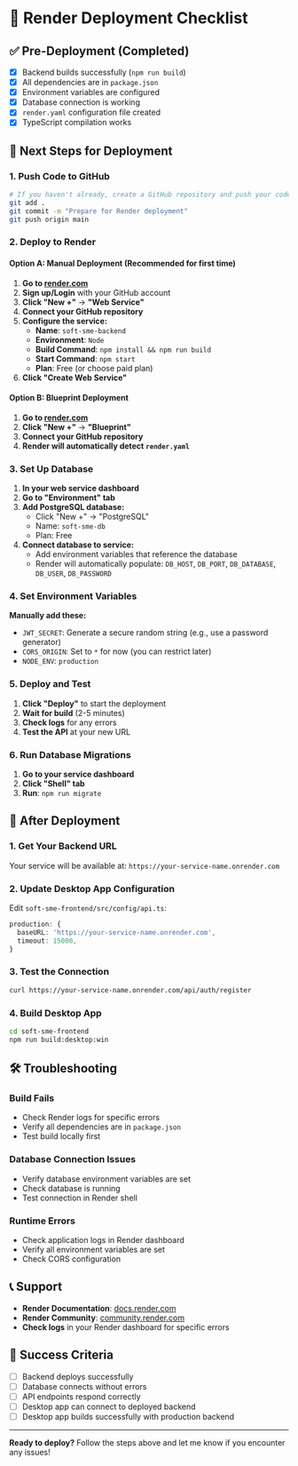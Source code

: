 # 🚀 Render Deployment Checklist

## ✅ Pre-Deployment (Completed)
- [x] Backend builds successfully (`npm run build`)
- [x] All dependencies are in `package.json`
- [x] Environment variables are configured
- [x] Database connection is working
- [x] `render.yaml` configuration file created
- [x] TypeScript compilation works

## 🔄 Next Steps for Deployment

### 1. Push Code to GitHub
```bash
# If you haven't already, create a GitHub repository and push your code
git add .
git commit -m "Prepare for Render deployment"
git push origin main
```

### 2. Deploy to Render

#### Option A: Manual Deployment (Recommended for first time)
1. **Go to [render.com](https://render.com)**
2. **Sign up/Login** with your GitHub account
3. **Click "New +"** → **"Web Service"**
4. **Connect your GitHub repository**
5. **Configure the service:**
   - **Name**: `soft-sme-backend`
   - **Environment**: `Node`
   - **Build Command**: `npm install && npm run build`
   - **Start Command**: `npm start`
   - **Plan**: Free (or choose paid plan)
6. **Click "Create Web Service"**

#### Option B: Blueprint Deployment
1. **Go to [render.com](https://render.com)**
2. **Click "New +"** → **"Blueprint"**
3. **Connect your GitHub repository**
4. **Render will automatically detect `render.yaml`**

### 3. Set Up Database
1. **In your web service dashboard**
2. **Go to "Environment" tab**
3. **Add PostgreSQL database:**
   - Click "New +" → "PostgreSQL"
   - Name: `soft-sme-db`
   - Plan: Free
4. **Connect database to service:**
   - Add environment variables that reference the database
   - Render will automatically populate: `DB_HOST`, `DB_PORT`, `DB_DATABASE`, `DB_USER`, `DB_PASSWORD`

### 4. Set Environment Variables
**Manually add these:**
- `JWT_SECRET`: Generate a secure random string (e.g., use a password generator)
- `CORS_ORIGIN`: Set to `*` for now (you can restrict later)
- `NODE_ENV`: `production`

### 5. Deploy and Test
1. **Click "Deploy"** to start the deployment
2. **Wait for build** (2-5 minutes)
3. **Check logs** for any errors
4. **Test the API** at your new URL

### 6. Run Database Migrations
1. **Go to your service dashboard**
2. **Click "Shell" tab**
3. **Run**: `npm run migrate`

## 🔗 After Deployment

### 1. Get Your Backend URL
Your service will be available at: `https://your-service-name.onrender.com`

### 2. Update Desktop App Configuration
Edit `soft-sme-frontend/src/config/api.ts`:
```typescript
production: {
  baseURL: 'https://your-service-name.onrender.com',
  timeout: 15000,
}
```

### 3. Test the Connection
```bash
curl https://your-service-name.onrender.com/api/auth/register
```

### 4. Build Desktop App
```bash
cd soft-sme-frontend
npm run build:desktop:win
```

## 🛠️ Troubleshooting

### Build Fails
- Check Render logs for specific errors
- Verify all dependencies are in `package.json`
- Test build locally first

### Database Connection Issues
- Verify database environment variables are set
- Check database is running
- Test connection in Render shell

### Runtime Errors
- Check application logs in Render dashboard
- Verify all environment variables are set
- Check CORS configuration

## 📞 Support
- **Render Documentation**: [docs.render.com](https://docs.render.com)
- **Render Community**: [community.render.com](https://community.render.com)
- **Check logs** in your Render dashboard for specific errors

## 🎯 Success Criteria
- [ ] Backend deploys successfully
- [ ] Database connects without errors
- [ ] API endpoints respond correctly
- [ ] Desktop app can connect to deployed backend
- [ ] Desktop app builds successfully with production backend

---

**Ready to deploy?** Follow the steps above and let me know if you encounter any issues! 